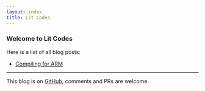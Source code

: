 ```yaml
---
layout: index
title: Lit Codes
---
```


### Welcome to Lit Codes

Here is a list of all blog posts:

- [Compiling for ARM](posts/compiling-for-arm.md)

---

This blog is on
[GitHub](https://github.com/lit-codes/blog), comments and PRs are welcome.
